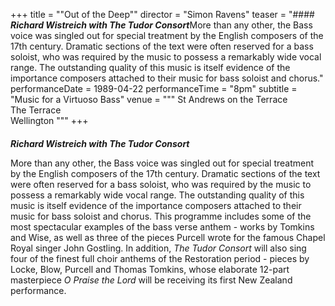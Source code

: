 +++
title = "\"Out of the Deep\""
director = "Simon Ravens"
teaser = "#### ***Richard Wistreich with The Tudor Consort***More than any other, the Bass voice was singled out for special treatment by the English composers of the 17th century. Dramatic sections of the text were often reserved for a bass soloist, who was required by the music to possess a remarkably wide vocal range. The outstanding quality of this music is itself evidence of the importance composers attached to their music for bass soloist and chorus."
performanceDate = 1989-04-22
performanceTime = "8pm"
subtitle = "Music for a Virtuoso Bass"
venue = """
St Andrews on the Terrace  
The Terrace  
Wellington
"""
+++

#### 
***Richard Wistreich with The Tudor Consort***


More than any other, the Bass voice was singled out for special treatment by the English composers of the 17th century. Dramatic sections of the text were often reserved for a bass soloist, who was required by the music to possess a remarkably wide vocal range. The outstanding quality of this music is itself evidence of the importance composers attached to their music for bass soloist and chorus. This programme includes some of the most spectacular examples of the bass verse anthem - works by Tomkins and Wise, as well as three of the pieces Purcell wrote for the famous Chapel Royal singer John Gostling. In addition, *The Tudor Consort* will also sing four of the finest full choir anthems of the Restoration period - pieces by Locke, Blow, Purcell and Thomas Tomkins, whose elaborate 12-part masterpiece *O Praise the Lord* will be receiving its first New Zealand performance.
